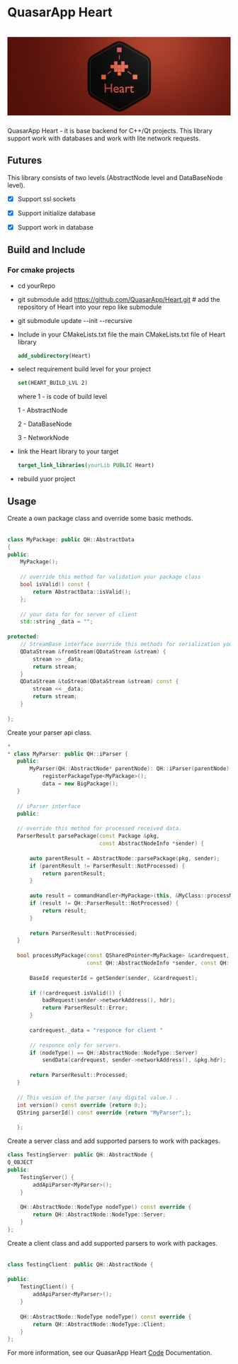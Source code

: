 # QuasarApp Heart

# ![QuasarApp Heart](res/Banner_Web.png)

QuasarApp Heart - it is base backend for C++/Qt projects. This library support work with databases and work with lite network requests.

## Futures 
This library consists of two levels (AbstractNode level and DataBaseNode level).

- [X] Support ssl sockets
- [X] Support initialize database
- [X] Support work in database


## Build and Include
### For cmake projects
 
 * cd yourRepo
 * git submodule add https://github.com/QuasarApp/Heart.git # add the repository of Heart into your repo like submodule
 * git submodule update --init --recursive
 * Include in your CMakeLists.txt file the main CMakeLists.txt file of Heart library
 
     ```cmake
     add_subdirectory(Heart)
     ```
     
 * select requirement build level for your project

     ```cmake
     set(HEART_BUILD_LVL 2)
     ```
     where 1 - is code of build level 
   
     1 - AbstractNode
   
     2 - DataBaseNode
   
     3 - NetworkNode
 * link the Heart library to your target
     ```cmake
     target_link_libraries(yourLib PUBLIC Heart)
     ```
 * rebuild yuor project



## Usage

Create a own package class and override some basic methods.

```cpp

class MyPackage: public QH::AbstractData
{
public:
    MyPackage();

    // override this method for validation your package class
    bool isValid() const {
        return AbstractData::isValid();
    };                     

    // your data for for server of client
    std::string _data = "";

protected:
    // StreamBase interface override this methods for serialization your package
    QDataStream &fromStream(QDataStream &stream) {
        stream >> _data;
        return stream;
    }
    QDataStream &toStream(QDataStream &stream) const {
        stream << _data;
        return stream;
    }

};
```

Create your parser api class. 

```cpp
*
* class MyParser: public QH::iParser {
   public:
       MyParser(QH::AbstractNode* parentNode): QH::iParser(parentNode) {
           registerPackageType<MyPackage>();
           data = new BigPackage();
   }

   // iParser interface
   public:

   // override this method for processed received data.
   ParserResult parsePackage(const Package &pkg,
                             const AbstractNodeInfo *sender) {

       auto parentResult = AbstractNode::parsePackage(pkg, sender);
       if (parentResult != ParserResult::NotProcessed) {
           return parentResult;
       }

       auto result = commandHandler<MyPackage>(this, &MyClass::processMyPackage, pkg, sender, pkgHeader);
       if (result != QH::ParserResult::NotProcessed) {
           return result;
       }

       return ParserResult::NotProcessed;
   }

   bool processMyPackage(const QSharedPointer<MyPackage> &cardrequest,
                         const QH::AbstractNodeInfo *sender, const QH::Header &hdr) {

       BaseId requesterId = getSender(sender, &cardrequest);

       if (!cardrequest.isValid()) {
           badRequest(sender->networkAddress(), hdr);
           return ParserResult::Error;
       }

       cardrequest._data = "responce for client "

       // responce only for servers.
       if (nodeType() == QH::AbstractNode::NodeType::Server)
           sendData(cardrequest, sender->networkAddress(), &pkg.hdr);

       return ParserResult::Processed;
   }

   // This vesion of the parser (any digital value.) .
   int version() const override {return 0;};
   QString parserId() const override {return "MyParser";};

   };
```

Create a server class and add supported parsers to work with packages.
```cpp
class TestingServer: public QH::AbstractNode {
Q_OBJECT
public:
    TestingServer() {
        addApiParser<MyParser>();
    }

    QH::AbstractNode::NodeType nodeType() const override {
        return QH::AbstractNode::NodeType::Server;
    }
};
```

Create a client class and add supported parsers to work with packages.

```cpp

class TestingClient: public QH::AbstractNode {

public:
    TestingClient() {
        addApiParser<MyParser>();
    }

    QH::AbstractNode::NodeType nodeType() const override {
        return QH::AbstractNode::NodeType::Client;
    }
};
```

For more information, see our QuasarApp Heart [Code](https://quasarapp.ddns.net/docs/heart/html/index.html) Documentation.
